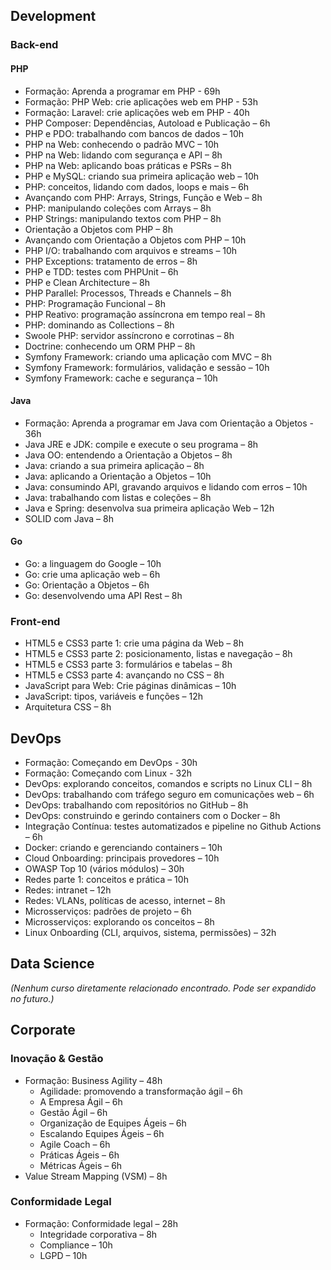 ## Development

### Back-end

#### PHP
- Formação: Aprenda a programar em PHP - 69h
- Formação: PHP Web: crie aplicações web em PHP - 53h
- Formação: Laravel: crie aplicações web em PHP - 40h
- PHP Composer: Dependências, Autoload e Publicação – 6h
- PHP e PDO: trabalhando com bancos de dados – 10h
- PHP na Web: conhecendo o padrão MVC – 10h
- PHP na Web: lidando com segurança e API – 8h
- PHP na Web: aplicando boas práticas e PSRs – 8h
- PHP e MySQL: criando sua primeira aplicação web – 10h
- PHP: conceitos, lidando com dados, loops e mais – 6h
- Avançando com PHP: Arrays, Strings, Função e Web – 8h
- PHP: manipulando coleções com Arrays – 8h
- PHP Strings: manipulando textos com PHP – 8h
- Orientação a Objetos com PHP – 8h
- Avançando com Orientação a Objetos com PHP – 10h
- PHP I/O: trabalhando com arquivos e streams – 10h
- PHP Exceptions: tratamento de erros – 8h
- PHP e TDD: testes com PHPUnit – 6h
- PHP e Clean Architecture – 8h
- PHP Parallel: Processos, Threads e Channels – 8h
- PHP: Programação Funcional – 8h
- PHP Reativo: programação assíncrona em tempo real – 8h
- PHP: dominando as Collections – 8h
- Swoole PHP: servidor assíncrono e corrotinas – 8h
- Doctrine: conhecendo um ORM PHP – 8h
- Symfony Framework: criando uma aplicação com MVC – 8h  
- Symfony Framework: formulários, validação e sessão – 10h  
- Symfony Framework: cache e segurança – 10h  

#### Java
- Formação: Aprenda a programar em Java com Orientação a Objetos - 36h
- Java JRE e JDK: compile e execute o seu programa – 8h
- Java OO: entendendo a Orientação a Objetos – 8h
- Java: criando a sua primeira aplicação – 8h
- Java: aplicando a Orientação a Objetos – 10h
- Java: consumindo API, gravando arquivos e lidando com erros – 10h
- Java: trabalhando com listas e coleções – 8h
- Java e Spring: desenvolva sua primeira aplicação Web – 12h
- SOLID com Java – 8h

#### Go
- Go: a linguagem do Google – 10h  
- Go: crie uma aplicação web – 6h  
- Go: Orientação a Objetos – 6h  
- Go: desenvolvendo uma API Rest – 8h  

### Front-end

- HTML5 e CSS3 parte 1: crie uma página da Web – 8h  
- HTML5 e CSS3 parte 2: posicionamento, listas e navegação – 8h  
- HTML5 e CSS3 parte 3: formulários e tabelas – 8h  
- HTML5 e CSS3 parte 4: avançando no CSS – 8h  
- JavaScript para Web: Crie páginas dinâmicas – 10h  
- JavaScript: tipos, variáveis e funções – 12h  
- Arquitetura CSS – 8h  

## DevOps

- Formação: Começando em DevOps - 30h  
- Formação: Começando com Linux - 32h  
- DevOps: explorando conceitos, comandos e scripts no Linux CLI – 8h  
- DevOps: trabalhando com tráfego seguro em comunicações web – 6h  
- DevOps: trabalhando com repositórios no GitHub – 8h  
- DevOps: construindo e gerindo containers com o Docker – 8h  
- Integração Contínua: testes automatizados e pipeline no Github Actions – 6h  
- Docker: criando e gerenciando containers – 10h  
- Cloud Onboarding: principais provedores – 10h  
- OWASP Top 10 (vários módulos) – 30h  
- Redes parte 1: conceitos e prática – 10h  
- Redes: intranet – 12h  
- Redes: VLANs, políticas de acesso, internet – 8h  
- Microsserviços: padrões de projeto – 6h  
- Microsserviços: explorando os conceitos – 8h  
- Linux Onboarding (CLI, arquivos, sistema, permissões) – 32h  

## Data Science
*(Nenhum curso diretamente relacionado encontrado. Pode ser expandido no futuro.)*

## Corporate

### Inovação & Gestão
- Formação: Business Agility – 48h  
  - Agilidade: promovendo a transformação ágil – 6h  
  - A Empresa Ágil – 6h  
  - Gestão Ágil – 6h  
  - Organização de Equipes Ágeis – 6h  
  - Escalando Equipes Ágeis – 6h  
  - Agile Coach – 6h  
  - Práticas Ágeis – 6h  
  - Métricas Ágeis – 6h  
- Value Stream Mapping (VSM) – 8h  

### Conformidade Legal
- Formação: Conformidade legal – 28h  
  - Integridade corporativa – 8h  
  - Compliance – 10h  
  - LGPD – 10h  
